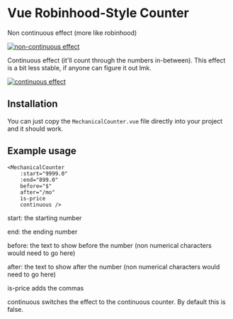 # Vue Robinhood-Style Counter

Non continuous effect (more like robinhood)

[<img src="https://i.imgur.com/laLjAW9.gif" alt="non-continuous effect" />](https://i.imgur.com/laLjAW9.gif)

Continuous effect (it'll count through the numbers in-between). This effect is a bit less stable, if anyone can figure it out lmk.

[<img src="https://i.imgur.com/laLjAW9.gif" alt="continuous effect" />](https://i.imgur.com/UVLiBXk.gif)

## Installation

You can just copy the `MechanicalCounter.vue` file directly into your project and it should work.

## Example usage

```
<MechanicalCounter
    :start="9999.0"
    :end="899.0"
    before="$"
    after="/mo"
    is-price
    continuous />
```

start: the starting number

end: the ending number

before: the text to show before the number (non numerical characters would need to go here)

after: the text to show after the number (non numerical characters would need to go here)

is-price adds the commas

continuous switches the effect to the continuous counter. By default this is false.
